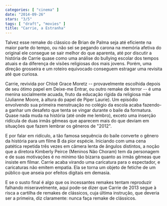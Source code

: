 ```yaml
---
categories: [ "cinema" ]
date: "2014-09-26"
stars: "3/5"
tags: [ "draft", "movies" ]
title: "Carrie, a Estranha"
---
```

Talvez esse remake do clássico de Brian de Palma seja até eficiente
na maior parte do tempo, ou não sei se pegando carona na memória
afetiva do original ele consegue se sair melhor do que aparenta, até
por discutir a história de Carrie quase como uma análise do bullying
escolar dos tempos atuais e da diferença de visões religiosas dos
mais jovens. Porém, uma direção grosseira e um roteiro equivocado
conseguem estragar uma revisita até que curiosa.

Carrie, revivida por Chloë Grace Moretz -- provavelmente escolhida
depois de seu ótimo papel em Deixe-me Entrar, ou outro remake de terror
-- é uma menina socialmente acuada, fruto da educação rígida da
religiosa mãe (Julianne Moore, à altura do papel de Piper Laurie). Um
episódio envolvendo sua primeira menstruação no colégio da escola
acaba fazendo-a ganhar um desafeto que tenta se vingar durante o baile
da formatura. Quase nada muda na história (até onde me lembro), exceto
uma inserção ridícula de duas irmãs gêmeas que aparecem mais do
que deviam em situações que fazem lembrar os gêneros de "2012".

E por falar em ridículo, a tão famosa sequência do baile converte o
gênero da história para um filme B da pior espécie. Iniciando com
uma cena patética repetida três vezes em câmera lenta de ângulos
distintos, a noção que a diretora Kimberly Peirce (Meninos Não Choram)
tem da personagem e de suas motivações é no mínimo tão bizarra
quanto as irmãs gêmeas que insiste em filmar. Carrie acaba virando uma
caricatura para o espectador, e caricaturas não emitem empatia. Ela se
torna um objeto de fetiche de um público que anseia por efeitos digitais
em demasia.

E se o susto final é algo que os incessantes remakes tentam reproduzir
falhando miseravelmente, aqui pode-se dizer que Carrie de 2013 segue à
risca a cartilha de remakes de clássicos, cuja última instrução, que
deveria ser a primeira, diz claramente: nunca faça remake de clássicos.
